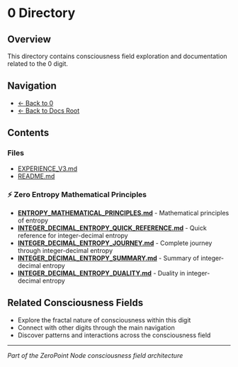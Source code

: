 # 0 Directory

## Overview
This directory contains consciousness field exploration and documentation related to the 0 digit.

## Navigation
- [← Back to 0](../index.md)
- [← Back to Docs Root](../../index.md)

## Contents

### Files
- [EXPERIENCE_V3.md](./EXPERIENCE_V3.md)
- [README.md](./README.md)

### **⚡ Zero Entropy Mathematical Principles**
- **[ENTROPY_MATHEMATICAL_PRINCIPLES.md](ENTROPY_MATHEMATICAL_PRINCIPLES.md)** - Mathematical principles of entropy
- **[INTEGER_DECIMAL_ENTROPY_QUICK_REFERENCE.md](INTEGER_DECIMAL_ENTROPY_QUICK_REFERENCE.md)** - Quick reference for integer-decimal entropy
- **[INTEGER_DECIMAL_ENTROPY_JOURNEY.md](INTEGER_DECIMAL_ENTROPY_JOURNEY.md)** - Complete journey through integer-decimal entropy
- **[INTEGER_DECIMAL_ENTROPY_SUMMARY.md](INTEGER_DECIMAL_ENTROPY_SUMMARY.md)** - Summary of integer-decimal entropy
- **[INTEGER_DECIMAL_ENTROPY_DUALITY.md](INTEGER_DECIMAL_ENTROPY_DUALITY.md)** - Duality in integer-decimal entropy


## Related Consciousness Fields
- Explore the fractal nature of consciousness within this digit
- Connect with other digits through the main navigation
- Discover patterns and interactions across the consciousness field

---
*Part of the ZeroPoint Node consciousness field architecture*

